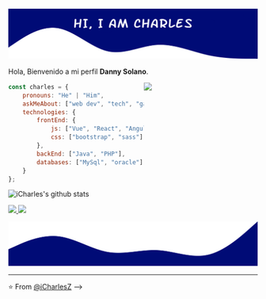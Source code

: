 ![head.png](https://raw.githubusercontent.com/iCharlesZ/FigureBed/master/img/readme-top.png)

Hola, Bienvenido a mi perfil **Danny Solano**.

<img align='right' src="https://camo.githubusercontent.com/e33b9e5549937bf0e4f7fcdd72f6128151726b45c8f3973aa8b2644bb443c199/68747470733a2f2f63646e2e646973636f72646170702e636f6d2f6174746163686d656e74732f3430363930373139343232383038303635322f3838313134323330313833313838383933362f506c6f7453797374656d4c6f676f2e676966f" width="230">

```javascript
const charles = {
    pronouns: "He" | "Him",
    askMeAbout: ["web dev", "tech", "game"],
    technologies: {
        frontEnd: {
            js: ["Vue", "React", "Angular"],
            css: ["bootstrap", "sass"]
        },
        backEnd: ["Java", "PHP"],
        databases: ["MySql", "oracle"],
    }
};
```

![iCharles's github stats](https://github-readme-stats.vercel.app/api?username=iCharlesZ&hide=contribs,prs&count_private=true&show_icons=true)

<a href="https://github.com/iCharlesZ">
  <img src="https://img.shields.io/github/followers/iCharlesZ">
</a>
<a href="https://github.com/iCharlesZ">
   <img src="https://komarev.com/ghpvc/?username=iCharlesZ">
</a>

![bottom.png](https://raw.githubusercontent.com/iCharlesZ/FigureBed/master/img/readme-bottom.png)

---

⭐️ From [@iCharlesZ](https://github.com/iCharlesZ)
-->

